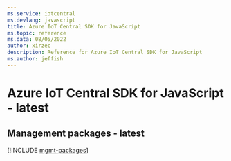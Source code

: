 ```yaml
---
ms.service: iotcentral
ms.devlang: javascript
title: Azure IoT Central SDK for JavaScript
ms.topic: reference
ms.data: 08/05/2022
author: xirzec
description: Reference for Azure IoT Central SDK for JavaScript
ms.author: jeffish
---
```

# Azure IoT Central SDK for JavaScript - latest

## Management packages - latest
[!INCLUDE [mgmt-packages](iot-central-mgmt-index.md)]